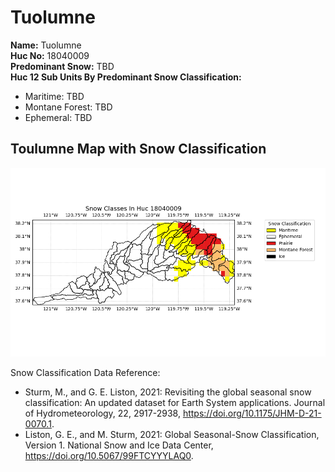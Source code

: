 # Tuolumne


**Name:**             Tuolumne <br>
**Huc No:**           18040009 <br> 
**Predominant Snow:** TBD <br>
**Huc 12 Sub Units By Predominant Snow Classification:**
- Maritime: TBD
- Montane Forest: TBD
- Ephemeral: TBD
  


## Toulumne Map with Snow Classification 

![Snow Classes Map](../basic_maps/Snow_classes_in_18040009.png)

Snow Classification Data Reference: 
- Sturm, M., and G. E. Liston, 2021: Revisiting the global seasonal snow classification: An updated dataset for Earth System applications.  Journal of Hydrometeorology, 22, 2917-2938, https://doi.org/10.1175/JHM-D-21-0070.1.
- Liston, G. E., and M. Sturm, 2021: Global Seasonal-Snow Classification, Version 1. National Snow and Ice Data Center, https://doi.org/10.5067/99FTCYYYLAQ0.
